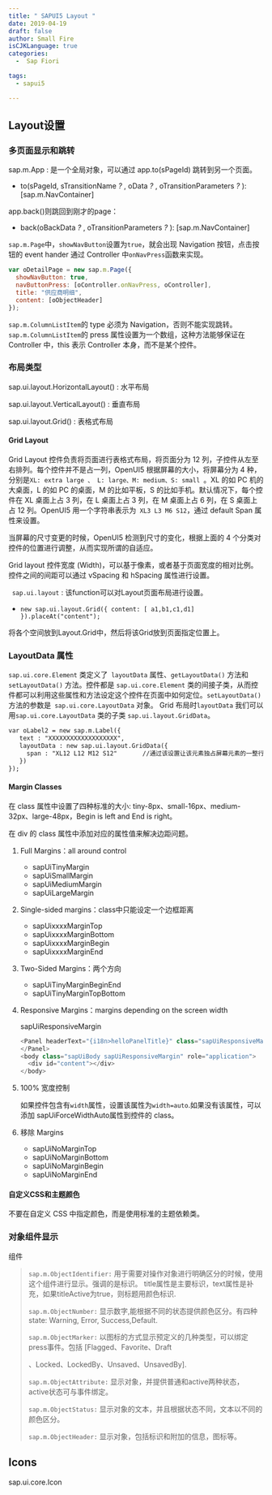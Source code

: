 ```yaml
---
title: " SAPUI5 Layout "
date: 2019-04-19
draft: false
author: Small Fire
isCJKLanguage: true
categories: 
  -  Sap Fiori

tags: 
  - sapui5

---
```


## Layout设置

### 多页面显示和跳转

sap.m.App : 是一个全局对象，可以通过 app.to(sPageId) 跳转到另一个页面。

- to(sPageId, sTransitionName *?* , oData *?* , oTransitionParameters *?* ): [sap.m.NavContainer]


app.back()则跳回到刚才的page：

- back(oBackData *?* , oTransitionParameters *?* ): [sap.m.NavContainer]


`sap.m.Page`中，`showNavButton`设置为`true`，就会出现 Navigation 按钮，点击按钮的 event hander 通过 Controller 中`onNavPress`函数来实现。

```js
var oDetailPage = new sap.m.Page({
  showNavButton: true,
  navButtonPress: [oController.onNavPress, oController],
  title: "供应商明细",
  content: [oObjectHeader]
});
```

`sap.m.ColumnListItem`的 type 必须为 Navigation，否则不能实现跳转。`sap.m.ColumnListItem`的 press 属性设置为一个数组，这种方法能够保证在 Controller 中，this 表示 Controller 本身，而不是某个控件。

### 布局类型

sap.ui.layout.HorizontalLayout() : 水平布局

sap.ui.layout.VerticalLayout() : 垂直布局

sap.ui.layout.Grid() : 表格式布局

#### Grid Layout

Grid Layout 控件负责将页面进行表格式布局，将页面分为 12 列，子控件从左至右排列。每个控件并不是占一列，OpenUI5 根据屏幕的大小，将屏幕分为 4 种，分别是`XL: extra large 、 L: large、M: medium、S: small `。XL 的如 PC 机的大桌面，L 的如 PC 的桌面，M 的比如平板，S 的比如手机。默认情况下，每个控件在 XL 桌面上占 3 列，在 L 桌面上占 3 列，在 M 桌面上占 6 列，在 S 桌面上占 12 列。OpenUI5 用一个字符串表示为` XL3 L3 M6 S12`，通过 default Span 属性来设置。

当屏幕的尺寸变更的时候，OpenUI5 检测到尺寸的变化，根据上面的 4 个分类对控件的位置进行调整，从而实现所谓的自适应。

Grid layout 控件宽度 (Width)，可以基于像素，或者基于页面宽度的相对比例。控件之间的间距可以通过 vSpacing 和 hSpacing 属性进行设置。

` sap.ui.layout` : 该function可以对Layout页面布局进行设置。

- `new sap.ui.layout.Grid({ content: [ a1,b1,c1,d1] }).placeAt("content");`

将各个空间放到Layout.Grid中，然后将该Grid放到页面指定位置上。

### LayoutData 属性 

`sap.ui.core.Element` 类定义了` layoutData` 属性、`getLayoutData()` 方法和` setLayoutData()` 方法。控件都是 `sap.ui.core.Element` 类的间接子类，从而控件都可以利用这些属性和方法设定这个控件在页面中如何定位。`setLayoutData()` 方法的参数是` sap.ui.core.LayoutData` 对象。 Grid 布局时`layoutData` 我们可以用`sap.ui.core.LayoutData` 类的子类 `sap.ui.layout.GridData`。

```JSP
var oLabel2 = new sap.m.Label({
   text : "XXXXXXXXXXXXXXXXXXX",
   layoutData : new sap.ui.layout.GridData({
     span : "XL12 L12 M12 S12"       //通过该设置让该元素独占屏幕元素的一整行
   })
});
```

#### Margin Classes

在 class 属性中设置了四种标准的大小: tiny-8px、small-16px、medium-32px、large-48px，Begin is left and End is right。

在 div 的 class 属性中添加对应的属性值来解决边距问题。

1. Full Margins：all around control

   - sapUiTinyMargin
   - sapUiSmallMargin
   - sapUiMediumMargin
   - sapUiLargeMargin

2. Single-sided margins：class中只能设定一个边框距离

   - sapUixxxxMarginTop
   - sapUixxxxMarginBottom
   - sapUixxxxMarginBegin
   - sapUixxxxMarginEnd

3. Two-Sided Margins：两个方向

   - sapUiTinyMarginBeginEnd
   - sapUiTinyMarginTopBottom

4. Responsive Margins：margins depending on the screen width 

   sapUiResponsiveMargin

   ```js
   <Panel headerText="{i18n>helloPanelTitle}" class="sapUiResponsiveMargin" width="auto">
   </Panel>
   <body class="sapUiBody sapUiResponsiveMargin" role="application">
     <div id="content"></div>
   </body>
   ```
   
5. 100% 宽度控制

   如果控件包含有`width`属性，设置该属性为`width=auto`.如果没有该属性，可以添加 sapUiForceWidthAuto属性到控件的 class。

6. 移除 Margins

   - sapUiNoMarginTop
   - sapUiNoMarginBottom
   - sapUiNoMarginBegin
   - sapUiNoMarginEnd

#### 自定义CSS和主题颜色

不要在自定义 CSS 中指定颜色，而是使用标准的主题依赖类。

### 对象组件显示

组件

> `sap.m.ObjectIdentifier:` 用于需要对操作对象进行明确区分的时候，使用这个组件进行显示。强调的是标识。				title属性是主要标识，text属性是补充，如果titleActive为true，则标题用颜色标识.
>
> `sap.m.ObjectNumber:` 显示数字,能根据不同的状态提供颜色区分。有四种state: Warning, Error, Success,Default.
>
> `sap.m.ObjectMarker:` 以图标的方式显示预定义的几种类型，可以绑定press事件。包括 [Flagged、Favorite、Draft
>
> 、Locked、LockedBy、Unsaved、UnsavedBy].
>
> `sap.m.ObjectAttribute:` 显示对象，并提供普通和active两种状态，active状态可与事件绑定。
>
> `sap.m.ObjectStatus:` 显示对象的文本，并且根据状态不同，文本以不同的颜色区分。
>
> `sap.m.ObjectHeader:` 显示对象，包括标识和附加的信息，图标等。

## Icons

sap.ui.core.Icon